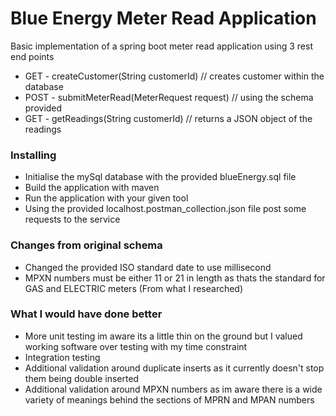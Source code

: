 # Blue Energy Meter Read Application

Basic implementation of a spring boot meter read application using 3 rest end points
* GET - createCustomer(String customerId) // creates customer within the database
* POST - submitMeterRead(MeterRequest request) // using the schema provided
* GET - getReadings(String customerId) // returns a JSON object of the readings

### Installing

- Initialise the mySql database with the provided blueEnergy.sql file
- Build the application with maven
- Run the application with your given tool
- Using the provided localhost.postman_collection.json file post some requests to the service

### Changes from original schema

- Changed the provided ISO standard date to use millisecond 
- MPXN numbers must be either 11 or 21 in length as thats the standard for GAS and ELECTRIC meters (From what I researched)

### What I would have done better

- More unit testing im aware its a little thin on the ground but I valued working software over testing with my time constraint
- Integration testing
- Additional validation around duplicate inserts as it currently doesn't stop them being double inserted
- Additional validation around MPXN numbers as im aware there is a wide variety of meanings behind the sections of MPRN and MPAN numbers